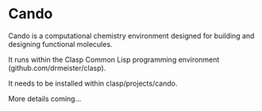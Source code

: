 Cando
============

Cando is a computational chemistry environment designed for building and designing functional molecules.

It runs within the Clasp Common Lisp programming environment (github.com/drmeister/clasp).

It needs to be installed within clasp/projects/cando.

More details coming...